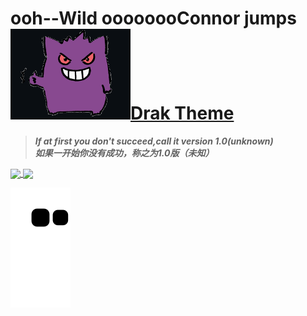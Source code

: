 # ooh--Wild&nbsp;oooooooConnor&nbsp;jumps![Gengar_Gif00](https://github.com/oooooooConnor/oooooooConnor/blob/main/images/Gengar_Gif00.gif)[Drak Theme](https://github.com/settings/appearance)

> ***If at first you don't succeed,call it version 1.0(unknown)*** <br> ***如果一开始你没有成功，称之为1.0版（未知）***

<!--<hr/>-->

<a href="https://github.com/anuraghazra/github-readme-stats">
  <img align="center" src="https://github-readme-stats.vercel.app/api?username=oooooooConnor&theme=radical&count_private=true&" />
</a>
<a href="https://github.com/anuraghazra/convoychat">
  <img align="center" src="https://github-readme-stats.vercel.app/api/top-langs/?username=oooooooConnor&theme=radical&langs_count=8&count_private=true&layout=compact&hide=javascript,html,css,CoffeeScript&card_width=250" />
</a>
  
<!--- 贪吃蛇代码贡献图 --->
<!-- ![snake_gif](https://github.com/oooooooConnor/oooooooConnor/blob/output/github-contribution-grid-snake.gif) -->
![Snake animation](https://github.com/oooooooConnor/oooooooConnor/blob/output/github-contribution-grid-snake.svg)

<!--- <div align="center"><img src="https://cdn.jsdelivr.net/gh/oooooooConnor/oooooooConnor/assets/github-contribution-grid-snake.svg" /></div> --->


<!---
oooooooConnor/oooooooConnor is a ✨ special ✨ repository because its `README.md` (this file) appears on your GitHub profile.
You can click the Preview link to take a look at your changes.
--->

<!-- 
&nbsp;&nbsp;&nbsp;&nbsp;&nbsp;&nbsp;&nbsp;&nbsp;程序员（震声）👨‍💻
一旦接受了自己的Bug🎶那我就是 无敌的🎵    
发生什么事了🔉发生什么事了🔉发生什么事了🔉    
变身！！🎶    
发生什么事了🔉发生什么事了🔉    
释放自我（字正腔圆）🔊    
哼啊啊啊啊啊啊啊啊🎶    
🎤🎶走→我→的↗路↑↑🎶    
🎶假↓面↑骑↑士↓～～～🎵    
🎶o→o→o→o→o→o→o↗connor↘↗🎶 
-->

